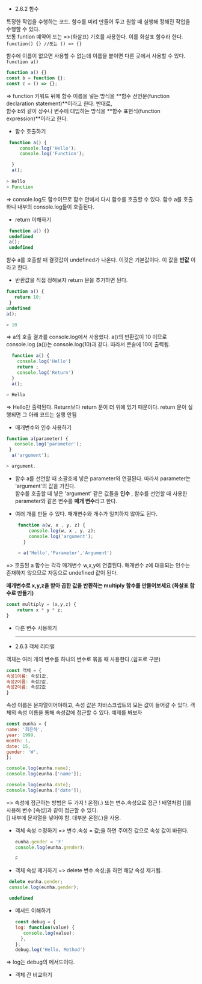 * 2.6.2 함수  

특정한 작업을 수행하는 코드. 함수를 미리 만들어 두고 원할 때 실행해 정해진 작업을 수행할 수 있다.  
보통 funtion 예약어 또는 =>(화살표) 기호를 사용한다. 이를 화살표 함수라 한다.  
`function() {} //또는 () => {}`

함수에 이름이 없으면 사용할 수 없는데 이름을 붙이면 다른 곳에서 사용할 수 있다.  
`function a()` 

```javascript
function a() {}  
const b = function {};  
const c = () => {};  
``` 

=> function 키워드 뒤에 함수 이름을 넣는 방식을 **함수 선언문(function declaration statement)**이라고 한다. 반대로,  
   함수 b와 같이 상수나 변수에 대입하는 방식을 **함수 표현식(function expression)**이라고 한다.  

* 함수 호출하기
```javascript
 function a() {
     console.log('Hello');
     console.log('Function');

  }
  a();
  
> Hello
> Function
```

=> console.log도 함수이므로 함수 안에서 다시 함수를 호출할 수 있다. 함수 a를 호출하니 내부의 console.log들이 호출된다.  

* return 이해하기  
```javascript
 function a() {}  
 undefined  
 a();  
 undefined  
```
함수 a를 호출할 때 결괏값이 undefined가 나온다. 이것은 기본값이다. 이 값을 **반값** 이라고 한다.  

* 반환값을 직접 정해보자 return 문을 추가하면 된다.
 ```javascript
 function a() {  
    return 10;  
  }   
 undefined  
 a();  
 
 > 10 
 ```
 
=> a의 호출 결과를 console.log에서 사용했다. a()의 반환값이 10 이므로 console.log (a())는 console.log(10)과 같다. 따라서 콘솔에 10이 출력됨.  
```javascript
  function a() {   
    console.log('Hello')   
    return ;   
    console.log('Return')      
  }   
  a();   

> Hello  
```  
  => Hello만 출력된다. Return보다 return 문이 더 위에 있기 때문이다.  return 문이 실행되면 그 아래 코드는 실행 안됨  

* 매개변수와 인수 사용하기  
 ```javascript
 function a(parameter) {   
    console.log('parameter');   
  }    
   a('argument');    

> argument.     
```
* 함수 a를 선언할 때 소괄호에 넣은 parameter와 연결된다.  따라서 parameter는 'argument'의 값을 가진다.  
  함수를 호출할 때 넣은 'argument' 같은 값들을 **인수** , 함수를 선언할 때 사용한 parameter와 같은 변수를 **매개 변수**라고 한다.  

* 여러 개를 만들 수 있다.  매개변수와 개수가 일치하지 않아도 된다.  
  ```javascript
   function a(w, x , y, z) {    
       console.log(w, x , y, z);    
       console.log('argument');   
     }   
   
   > a('Hello','Parameter','Argument')    
  ```
=> 호출된 a 함수는 각각 매개변수 w,x,y에 연결된다. 매개변수 z에 대응되는 인수는 존재하지 않으므로 자동으로 undefined 값이 된다.  


**매개변수로 x,y,z을 받아 곱한 값을 반환하는 multiply 함수를 만들어보세요 (화살표 함수로 만들기)**
```javascript
const multiply = (x,y,z) {
    return x * y * z;
}
```

* 다른 변수 사용하기  
  
  
  <hr/>
  
* 2.6.3 객체 리터럴  

 객체는 여러 개의 변수를 하나의 변수로 묶을 때 사용한다.(쉼표로 구분)   
 ```javascript
const 객체 = {
속성1이름: 속성1값, 
속성2이름: 속성2값, 
속성2이름: 속성2값 
}
``` 
속성 이름은 문자열이어야하고, 속성 값은 자바스크립트의 모든 값이 들어갈 수 있다. 객체의 속성 이름을 통해 속성값에 접근할 수 있다. 예제를 봐보자   

```javascript
const eunha = {
name: '최은하',
year: 1999.
month: 1,
date: 15,
gender: 'W',
};

console.log(eunha.name);
console.log(eunha.['name']);

console.log(eunha.date);
console.log(eunha.['date']);
```

=> 속성에 접근하는 방법은 두 가지 ! 온점(.) 또는 변수.속성으로 접근 ! 배열처럼 []를 사용해 변수 [속성]과 같이 접근할 수 있다.     
   [] 내부에 문자열을 넣어야 함. 대부분 온점(.)을 사용.   


* 객체 속성 수정하기 => 변수.속성 = 값;을 하면 주어진 값으로 속성 값이 바뀐다. 
  ```javascript
  eunha.gender = 'F'
  console.log(eunha.gender);

  F
  ```
   

* 객체 속성 제거하기 => delete 변수.속성;을 하면 해당 속성 제거됨.  
 ```javascript
  delete eunha.gender;
  console.log(eunha.gender);

  undefined
  ```  

* 메서드 이해하기   
  ```javascript
  const debug = {
  log: function(value) {
     console.log(value);
    },   
  };
  debug.log('Hello, Method')

=> log는 debug의 메서드이다. 


* 객체 간 비교하기
